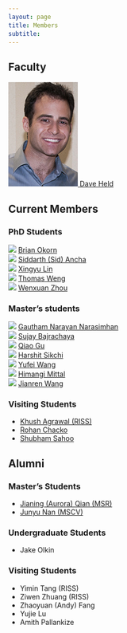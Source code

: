 ```yaml
---
layout: page
title: Members
subtitle: 
---
```


<div class="row">
    <div class="col-lg-8 col-lg-offset-2 col-md-10 col-md-offset-1">
      <h2 id="faculty">Faculty</h2>
<div class="container-fluid">
	<div class="row">
		<div class="col-md-4 text-center">
			<a href="https://davheld.github.io">
				<img class="img-responsive" src="/img/members/daveheld.jpg" alt="Dave Held">
				Dave Held
			</a>
		</div>
	</div>
</div>

<h2 id="current-members">Current Members</h2>

<!-- <h3 id="postdoctoral-scholars">Postdoctoral Scholars</h3>
<div class="container-fluid">
	<div class="row">
		<div class="col-md-3 text-center">
			<a href="https://www.tescafitzgerald.com/">
			<img class="img-responsive img-circle" src="/img/members/tesca.jpg" alt="Tesca Fitzgerald">
			Tesca Fitzgerald</a>
		</div>
	</div>
</div> -->

<h3 id="phd-students">PhD Students</h3>
<div class="container-fluid">
	<div class="row">
		<div class="col-md-3 text-center">
			<img class="img-responsive" src="https://www.ri.cmu.edu/wp-content/uploads/2016/12/okorn_brian_2019.jpg">
			<a href="https://www.ri.cmu.edu/ri-people/brian-e-okorn/">
				Brian Okorn
			</a>
		</div>
		<div class="col-md-3 text-center">
			<img class="img-responsive" src="https://www.ri.cmu.edu/wp-content/uploads/2017/05/nophoto_faceboard_white.jpg">
			<a href="https://scholar.google.com/citations?user=H8e3R2JADJEC&hl=en">
				Siddarth (Sid) Ancha
			</a>
		</div>
		<div class="col-md-3 text-center">
			<img class="img-responsive" src="https://www.ri.cmu.edu/wp-content/uploads/2018/01/Xingyu.Lin_-1.jpg">
			<a href="https://xingyu-lin.github.io/">
				Xingyu Lin
			</a>
		</div>
		<div class="col-md-3 text-center">
			<img class="img-responsive" src="https://www.ri.cmu.edu/wp-content/uploads/2017/04/weng_thomas_2018.jpg">
			<a href="https://www.thomasweng.com">
				Thomas Weng
			</a>
		</div>
	</div>
	<div class="row">
		<div class="col-md-3 text-center">
			<img class="img-responsive" src="https://www.ri.cmu.edu/wp-content/uploads/2017/07/zhou_wenxuan_2019_1.jpg">
			<a href="https://www.ri.cmu.edu/ri-people/wenxuan-zhou/">
				Wenxuan Zhou
			</a>
		</div>
	</div>
</div>

<h3 id="masters-students">Master’s students</h3>
<div class="container-fluid">
	<div class="row">
		<div class="col-md-3 text-center">
			<img class="img-responsive" src="https://www.ri.cmu.edu/wp-content/uploads/2017/05/nophoto_faceboard_white.jpg">
			<a href="https://www.ri.cmu.edu/ri-people/gautham-narayan-narasimhan/">
				Gautham Narayan Narasimhan
			</a>
		</div>
		<div class="col-md-3 text-center">
			<img class="img-responsive" src="https://www.ri.cmu.edu/wp-content/uploads/2019/08/bajracharya_sujay_2019_2.jpg">
			<a href="https://www.ri.cmu.edu/ri-people/sujay-bajracharya/">
				Sujay Bajrachaya
			</a>
		</div>
		<div class="col-md-3 text-center">
			<img class="img-responsive" src="https://www.ri.cmu.edu/wp-content/uploads/2019/08/gu_qiao_2019_1.jpg">
			<a href="https://www.ri.cmu.edu/ri-people/qiao-gu/">
				Qiao Gu
			</a>
		</div>
		<div class="col-md-3 text-center">
			<img class="img-responsive" src="https://www.ri.cmu.edu/wp-content/uploads/2017/05/nophoto_faceboard_white.jpg">
			<a href="https://hari-sikchi.github.io/">
				Harshit Sikchi
			</a>
		</div>
	</div>
	<div class="row">
		<div class="col-md-3 text-center">
			<img class="img-responsive" src="https://www.ri.cmu.edu/wp-content/uploads/2017/05/nophoto_faceboard_white.jpg">
			<a href="https://yufeiwang63.github.io/">
				Yufei Wang
			</a>
		</div>
		<div class="col-md-3 text-center">
			<img class="img-responsive" src="https://www.ri.cmu.edu/wp-content/uploads/2017/05/nophoto_faceboard_white.jpg">
			<a href="https://www.ri.cmu.edu/ri-people/himangi-mittal/">
				Himangi Mittal
			</a>
		</div>
		<div class="col-md-3 text-center">
			<img class="img-responsive" src="https://www.ri.cmu.edu/wp-content/uploads/2017/05/nophoto_faceboard_white.jpg">
			<a href="https://jianrenw.github.io/">
				Jianren Wang
			</a>
		</div>
	</div>
</div>

<!-- <h3 id="undergraduate-students">Undergraduate students</h3>
<ul>
</ul>
</div> -->

<h3 id="visiting-students">Visiting Students</h3>
<ul>
  <li><a href="https://khush3.github.io/">Khush Agrawal (RISS)</a></li>
  <li><a href="https://rohanchacko.github.io/">Rohan Chacko</a></li>
  <li><a href="https://www.scs.cmu.edu/directory/ssahoo2">Shubham Sahoo</a></li>
</ul>

<h2 id="alumni">Alumni</h2>

<h3 id="masters-students-1">Master’s Students</h3>
<ul>
  <li><a href="https://www.ri.cmu.edu/ri-people/jianing-qian/">Jianing (Aurora) Qian (MSR)</a></li>
  <li><a href="https://www.ri.cmu.edu/ri-people/junyu-nan/">Junyu Nan (MSCV)</a></li>
</ul>

<h3 id="undergraduate-students-1">Undergraduate Students</h3>
<ul>
  <li>Jake Olkin</li>
</ul>

<h3 id="visting-students">Visiting Students</h3>
<ul>
  <li>Yimin Tang (RISS)</li>
  <li>Ziwen Zhuang (RISS)</li>
  <li>Zhaoyuan (Andy) Fang</li>
  <li>Yujie Lu</li>
  <li>Amith Pallankize</li>
</ul>

<!-- <h2 id="collaborators">Collaborators</h2> -->
<!-- <ul>
  <li><a href="https://www.cs.cmu.edu/~astein/">Aaron Steinfeld</a></li>
  <li><a href="https://www.cs.cmu.edu/~kkitani/">Kris Kitani</a></li>
  <li><a href="http://www.lauravherlant.com/">Laura Herlant</a></li>
</ul> -->

</div>
</div>